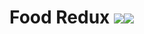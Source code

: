 # Food Redux [![](http://cf.way2muchnoise.eu/versions/food-redux.svg)](https://www.curseforge.com/minecraft/mc-mods/food-redux)[![](http://cf.way2muchnoise.eu/full_food-redux_downloads.svg)](https://www.curseforge.com/minecraft/mc-mods/food-redux)
